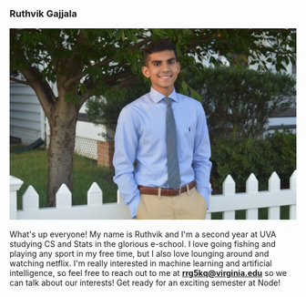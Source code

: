 ### Ruthvik Gajjala
![Ruthvik Gajjala](../screenshots/ruthvik_pic.JPG)

What's up everyone! My name is Ruthvik and I'm a second year at UVA studying CS and Stats in the glorious e-school. I love going fishing and playing any sport in my free time, but I also love lounging around and watching netflix. I'm really interested in machine learning and artificial intelligence, so feel free to reach out to me at **rrg5kq@virginia.edu** so we can talk about our interests! Get ready for an exciting semester at Node!